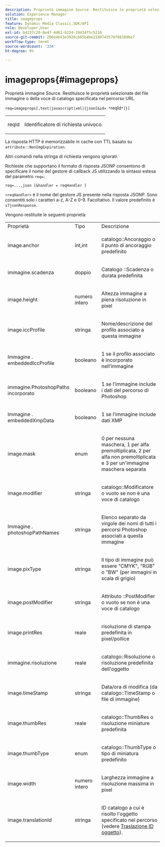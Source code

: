 ```yaml
---
description: Proprietà immagine Source. Restituisce le proprietà selezionate del file immagine o della voce di catalogo specificata nel percorso URL.
solution: Experience Manager
title: imageprops
feature: Dynamic Media Classic,SDK/API
role: Developer,User
exl-id: b4337c20-8e47-4d61-b234-19434f5c5216
source-git-commit: 206e4643e3926cb85b4be2189743578f88180be7
workflow-type: tm+mt
source-wordcount: '334'
ht-degree: 0%

---
```


# imageprops{#imageprops}

Proprietà immagine Source. Restituisce le proprietà selezionate del file immagine o della voce di catalogo specificata nel percorso URL.

`req=imageprops[,text|javascript|xml|{json[&id= *`reqId`*]}]`

<table id="simpletable_8E03127D50444CA7878A6B08E866EE2E"> 
 <tr class="strow"> 
  <td class="stentry"> <p><span class="codeph"><span class="varname"> reqId</span></span> </p> </td> 
  <td class="stentry"> <p>Identificatore di richiesta univoco. </p></td> 
 </tr> 
</table>

La risposta HTTP è memorizzabile in cache con TTL basato su `attribute::NonImgExpiration`.

Altri comandi nella stringa di richiesta vengono ignorati.

Richieste che supportano il formato di risposta JSONP consentono di specificare il nome del gestore di callback JS utilizzando la sintassi estesa del parametro `req=`:

`req=...,json [&handler = reqHandler ]`

`<reqHandler>` è il nome del gestore JS presente nella risposta JSONP. Sono consentiti solo i caratteri a-z, A-Z e 0-9. Facoltativo. Il valore predefinito è `s7jsonResponse`.

Vengono restituite le seguenti proprietà:

<table id="table_5F289E2E21594A5598DF98E65DEDDFA0"> 
 <tbody> 
  <tr> 
   <td> Proprietà <b></b> </td> 
   <td> Tipo <b></b> </td> 
   <td> Descrizione <b></b> </td> 
  </tr> 
  <tr> 
   <td> <p> <span class="codeph"> image.anchor</span> </p> </td> 
   <td> <p> int,int </p> </td> 
   <td> <p> <span class="codeph"> catalogo::Ancoraggio</span> o il punto di ancoraggio predefinito </p> </td> 
  </tr> 
  <tr> 
   <td> <p> <span class="codeph"> immagine.scadenza</span> </p> </td> 
   <td> <p> doppio </p> </td> 
   <td> <p> Catalogo <span class="codeph">::Scadenza</span> o durata predefinita </p> </td> 
  </tr> 
  <tr> 
   <td> <p> <span class="codeph"> image.height</span> </p> </td> 
   <td> <p> numero intero </p> </td> 
   <td> <p>Altezza immagine a piena risoluzione in pixel </p> </td> 
  </tr> 
  <tr> 
   <td> <p> <span class="codeph"> image.iccProfile</span> </p> </td> 
   <td> <p> stringa </p> </td> 
   <td> <p> Nome/descrizione del profilo associato a questa immagine </p> </td> 
  </tr> 
  <tr> 
   <td> <p> Immagine <span class="codeph">. embeddedIccProfile</span> </p> </td> 
   <td> <p> booleano </p> </td> 
   <td> <p> 1 se il profilo associato è incorporato nell’immagine </p> </td> 
  </tr> 
  <tr> 
   <td> <p> <span class="codeph"> immagine.PhotoshopPaths incorporato</span> </p> </td> 
   <td> <p> booleano </p> </td> 
   <td> <p> 1 se l’immagine include i dati del percorso di Photoshop </p> </td> 
  </tr> 
  <tr> 
   <td> <p> Immagine <span class="codeph">. embeddedXmpData</span> </p> </td> 
   <td> <p> booleano </p> </td> 
   <td> <p> 1 se l’immagine include dati XMP </p> </td> 
  </tr> 
  <tr> 
   <td> <p> <span class="codeph"> image.mask</span> </p> </td> 
   <td> <p> enum </p> </td> 
   <td> <p> 0 per nessuna maschera, 1 per alfa premoltiplicata, 2 per alfa non premoltiplicata e 3 per un'immagine maschera separata </p> </td> 
  </tr> 
  <tr> 
   <td> <p> <span class="codeph"> image.modifier</span> </p> </td> 
   <td> <p> stringa </p> </td> 
   <td> <p> <span class="codeph"> catalogo::Modificatore</span> o vuoto se non è una voce di catalogo </p> </td> 
  </tr> 
  <tr> 
   <td> <p> Immagine <span class="codeph">. photoshopPathNames</span> </p> </td> 
   <td> <p> stringa </p> </td> 
   <td> <p> Elenco separato da virgole dei nomi di tutti i percorsi Photoshop associati a questa immagine </p> </td> 
  </tr> 
  <tr> 
   <td> <p> <span class="codeph"> image.pixType</span> </p> </td> 
   <td> <p> stringa </p> </td> 
   <td> <p> Il tipo di immagine può essere "CMYK", "RGB" o "BW" (per immagini in scala di grigio) </p> </td> 
  </tr> 
  <tr> 
   <td> <p> <span class="codeph"> image.postModifier</span> </p> </td> 
   <td> <p> stringa </p> </td> 
   <td> <p> Attributo <span class="codeph">::PostModifier</span> o vuoto se non è una voce di catalogo </p> </td> 
  </tr> 
  <tr> 
   <td> <p> <span class="codeph"> image.printRes</span> </p> </td> 
   <td> <p> reale </p> </td> 
   <td> <p> risoluzione di stampa predefinita in pixel/pollice </p> </td> 
  </tr> 
  <tr> 
   <td> <p> <span class="codeph"> immagine.risoluzione</span> </p> </td> 
   <td> <p> reale </p> </td> 
   <td> <p> <span class="codeph"> catalogo::Risoluzione</span> o risoluzione predefinita dell'oggetto </p> </td> 
  </tr> 
  <tr> 
   <td> <p> <span class="codeph"> image.timeStamp</span> </p> </td> 
   <td> <p> stringa </p> </td> 
   <td> <p>Data/ora di modifica (da <span class="codeph"> catalogo::TimeStamp</span> o file di immagine) </p> </td> 
  </tr> 
  <tr> 
   <td> <p> <span class="codeph"> image.thumbRes</span> </p> </td> 
   <td> <p> reale </p> </td> 
   <td> <p> <span class="codeph"> catalogo::ThumbRes</span> o risoluzione miniature predefinita </p> </td> 
  </tr> 
  <tr> 
   <td> <p> <span class="codeph"> image.thumbType</span> </p> </td> 
   <td> <p> enum </p> </td> 
   <td> <p> <span class="codeph"> catalogo::ThumbType</span> o tipo di miniatura predefinito </p> </td> 
  </tr> 
  <tr> 
   <td> <p> <span class="codeph"> image.width</span> </p> </td> 
   <td> <p> numero intero </p> </td> 
   <td> <p> Larghezza immagine a risoluzione massima in pixel </p> </td> 
  </tr> 
  <tr> 
   <td> <p> <span class="codeph"> image.translationId</span> </p> </td> 
   <td> <p> stringa </p> </td> 
   <td> <p> ID catalogo a cui è risolto l'oggetto <span class="varname"></span> specificato nel percorso (vedere <a href="../../../../../../is-api/http-ref/image-serving-api-ref/c-http-protocol-reference/c-syntax-and-features/r-object-id-translation.md#reference-cf3e34e6cbb346d69ded9982bfdef414" type="reference" format="dita" scope="local"> Traslazione ID oggetto</a>). </p> </td> 
  </tr> 
 </tbody> 
</table>
